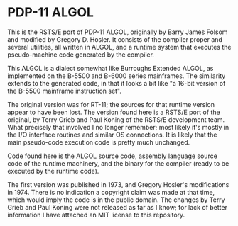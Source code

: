 # PDP-11 ALGOL
This is the RSTS/E port of PDP-11 ALGOL, originally by Barry James Folsom and modified by Gregory D. Hosler.  It consists of the compiler proper and several utilities, all written in ALGOL, and a runtime system that executes the pseudo-machine code generated by the compiler.

This ALGOL is a dialect somewhat like Burroughs Extended ALGOL, as implemented on the B-5500 and B-6000 series mainframes.  The similarity extends to the generated code, in that it looks a bit like "a 16-bit version of the B-5500 mainframe instruction set".

The original version was for RT-11; the sources for that runtime version appear to have been lost.  The version found here is a RSTS/E port of the original, by Terry Grieb and Paul Koning of the RSTS/E development team.  What precisely that involved I no longer remember; most likely it's mostly in the I/O interface routines and similar OS connections.  It is likely that the main pseudo-code execution code is pretty much unchanged.

Code found here is the ALGOL source code, assembly language source code of the runtime machinery, and the binary for the compiler (ready to be executed by the runtime code).

The first version was published in 1973, and Gregory Hosler's modifications in 1974.  There is no indication a copyright claim was made at that time, which would imply the code is in the public domain.  The changes by Terry Grieb and Paul Koning were not released as far as I know; for lack of better information I have attached an MIT license to this repository.
